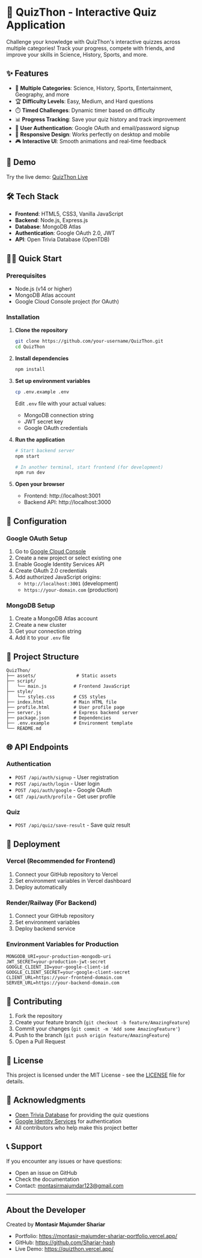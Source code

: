 # 🧠 QuizThon - Interactive Quiz Application

Challenge your knowledge with QuizThon's interactive quizzes across multiple categories! Track your progress, compete with friends, and improve your skills in Science, History, Sports, and more.

## ✨ Features

- 🎯 **Multiple Categories**: Science, History, Sports, Entertainment, Geography, and more
- 🏆 **Difficulty Levels**: Easy, Medium, and Hard questions
- ⏱️ **Timed Challenges**: Dynamic timer based on difficulty
- 📊 **Progress Tracking**: Save your quiz history and track improvement
- 🔐 **User Authentication**: Google OAuth and email/password signup
- 📱 **Responsive Design**: Works perfectly on desktop and mobile
- 🎮 **Interactive UI**: Smooth animations and real-time feedback

## 🚀 Demo

Try the live demo: [QuizThon Live](https://your-deployment-url.com)

## 🛠️ Tech Stack

- **Frontend**: HTML5, CSS3, Vanilla JavaScript
- **Backend**: Node.js, Express.js
- **Database**: MongoDB Atlas
- **Authentication**: Google OAuth 2.0, JWT
- **API**: Open Trivia Database (OpenTDB)

## 🏃‍♂️ Quick Start

### Prerequisites
- Node.js (v14 or higher)
- MongoDB Atlas account
- Google Cloud Console project (for OAuth)

### Installation

1. **Clone the repository**
   ```bash
   git clone https://github.com/your-username/QuizThon.git
   cd QuizThon
   ```

2. **Install dependencies**
   ```bash
   npm install
   ```

3. **Set up environment variables**
   ```bash
   cp .env.example .env
   ```
   Edit `.env` file with your actual values:
   - MongoDB connection string
   - JWT secret key
   - Google OAuth credentials

4. **Run the application**
   ```bash
   # Start backend server
   npm start

   # In another terminal, start frontend (for development)
   npm run dev
   ```

5. **Open your browser**
   - Frontend: http://localhost:3001
   - Backend API: http://localhost:3000

## 🔧 Configuration

### Google OAuth Setup

1. Go to [Google Cloud Console](https://console.cloud.google.com/)
2. Create a new project or select existing one
3. Enable Google Identity Services API
4. Create OAuth 2.0 credentials
5. Add authorized JavaScript origins:
   - `http://localhost:3001` (development)
   - `https://your-domain.com` (production)

### MongoDB Setup

1. Create a MongoDB Atlas account
2. Create a new cluster
3. Get your connection string
4. Add it to your `.env` file

## 📂 Project Structure

```
QuizThon/
├── assets/               # Static assets
├── script/              
│   └── main.js          # Frontend JavaScript
├── style/
│   └── styles.css       # CSS styles
├── index.html           # Main HTML file
├── profile.html         # User profile page
├── server.js            # Express backend server
├── package.json         # Dependencies
├── .env.example         # Environment template
└── README.md
```

## 🌐 API Endpoints

### Authentication
- `POST /api/auth/signup` - User registration
- `POST /api/auth/login` - User login
- `POST /api/auth/google` - Google OAuth
- `GET /api/auth/profile` - Get user profile

### Quiz
- `POST /api/quiz/save-result` - Save quiz result

## 🚀 Deployment

### Vercel (Recommended for Frontend)
1. Connect your GitHub repository to Vercel
2. Set environment variables in Vercel dashboard
3. Deploy automatically

### Render/Railway (For Backend)
1. Connect your GitHub repository
2. Set environment variables
3. Deploy backend service

### Environment Variables for Production
```env
MONGODB_URI=your-production-mongodb-uri
JWT_SECRET=your-production-jwt-secret
GOOGLE_CLIENT_ID=your-google-client-id
GOOGLE_CLIENT_SECRET=your-google-client-secret
CLIENT_URL=https://your-frontend-domain.com
SERVER_URL=https://your-backend-domain.com
```

## 🤝 Contributing

1. Fork the repository
2. Create your feature branch (`git checkout -b feature/AmazingFeature`)
3. Commit your changes (`git commit -m 'Add some AmazingFeature'`)
4. Push to the branch (`git push origin feature/AmazingFeature`)
5. Open a Pull Request

## 📄 License

This project is licensed under the MIT License - see the [LICENSE](LICENSE) file for details.

## 🙏 Acknowledgments

- [Open Trivia Database](https://opentdb.com/) for providing the quiz questions
- [Google Identity Services](https://developers.google.com/identity) for authentication
- All contributors who help make this project better

## 📞 Support

If you encounter any issues or have questions:
- Open an issue on GitHub
- Check the documentation
- Contact: montasirmajumdar123@gmail.com

---

## About the Developer
Created by **Montasir Majumder Shariar**
- Portfolio: https://montasir-majumder-shariar-portfolio.vercel.app/
- GitHub: https://github.com/Shariar-hash
- Live Demo: https://quizthon.vercel.app/
